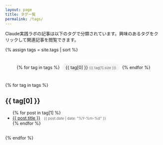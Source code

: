 ```yaml
---
layout: page
title: タグ一覧
permalink: /tags/
---
```


<div class="tags-page">
  <p>Claude実践ラボの記事は以下のタグで分類されています。興味のあるタグをクリックして関連記事を閲覧できます。</p>

  {% assign tags = site.tags | sort %}
  <div class="tag-cloud">
    {% for tag in tags %}
      <a href="#{{ tag[0] | slugify }}" class="tag-link" style="font-size: {{ tag[1].size | times: 4 | plus: 80 }}%">
        {{ tag[0] }} <span>({{ tag[1].size }})</span>
      </a>
    {% endfor %}
  </div>

  <div class="tag-list">
    {% for tag in tags %}
      <h2 id="{{ tag[0] | slugify }}">{{ tag[0] }}</h2>
      <ul>
        {% for post in tag[1] %}
          <li>
            <a href="{{ post.url | relative_url }}">{{ post.title }}</a>
            <small>{{ post.date | date: "%Y-%m-%d" }}</small>
          </li>
        {% endfor %}
      </ul>
    {% endfor %}
  </div>
</div>

<style>
  .tag-cloud {
    margin: 30px 0;
    text-align: center;
  }
  .tag-link {
    display: inline-block;
    margin: 5px;
    padding: 5px 10px;
    background-color: #f5f5f5;
    border-radius: 15px;
    text-decoration: none;
  }
  .tag-link:hover {
    background-color: #e0e0e0;
    text-decoration: none;
  }
  .tag-link span {
    color: #666;
    font-size: 80%;
  }
  .tag-list ul {
    margin-bottom: 30px;
  }
  .tag-list small {
    color: #666;
    margin-left: 8px;
  }
</style>
